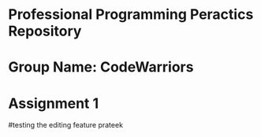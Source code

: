 # Professional Programming Peractics Repository
# Group Name: CodeWarriors
# Assignment 1
#testing the editing feature prateek
